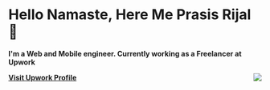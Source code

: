 <H1> Hello Namaste, Here Me Prasis Rijal 👋 </H1>
<p><b>I'm a Web and Mobile engineer. Currently working as a Freelancer at Upwork </p>
<img align="right" src="https://github-readme-stats.vercel.app/api/top-langs/?username=prasis73">
<a href="https://www.upwork.com/freelancers/~015325493427a901b5">Visit Upwork Profile</a>

<!--
**Prasis73/Prasis73** is a ✨ _special_ ✨ repository because its `README.md` (this file) appears on your GitHub profile.

Here are some ideas to get you started:

- 🔭 I’m currently working on ...
- 🌱 I’m currently learning ...
- 👯 I’m looking to collaborate on ...
- 🤔 I’m looking for help with ...
- 💬 Ask me about ...
- 📫 How to reach me: ...
- 😄 Pronouns: ...
- ⚡ Fun fact: ...
-->
